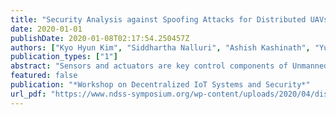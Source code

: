 ```yaml
---
title: "Security Analysis against Spoofing Attacks for Distributed UAVs"
date: 2020-01-01
publishDate: 2020-01-08T02:17:54.250457Z
authors: ["Kyo Hyun Kim", "Siddhartha Nalluri", "Ashish Kashinath", "Yu Wang", "Sibin Mohan", "Miroslav Pajic", "Bo Li"]
publication_types: ["1"]
abstract: "Sensors and actuators are key control components of Unmanned Autonomous Vehicles (UAVs). UAVs use them in a feedback-based control loop with the software components to accomplish goals. Today, we know that UAVs are susceptible to multiple forms of sensor spoofing attacks such as false data injection via Man-in-the-Middle (MitM) attacks and counterfeit signal generation. In this paper we pose two questions (a) ``Can a group of networked, distributed, UAVs (i.e., swarm) provide protection against sensor spoofing attacks?'' and (b) ``can modeling swarms using data-driven techniques provide defense against sensor data injection attacks?''. Using Software-In-The-Loop (SITL) simulations, we analyze the feasibility of learning the behavior of a UAV using a deep learning model. We use robustness testing and feasibility of data augmentation using Generative Adversarial Networks (GANs) for this purpose."
featured: false
publication: "*Workshop on Decentralized IoT Systems and Security*"
url_pdf: "https://www.ndss-symposium.org/wp-content/uploads/2020/04/diss2020-23011-paper.pdf"
---
```


